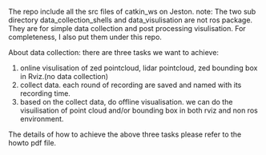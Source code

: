 The repo include all the src files of catkin_ws on Jeston. 
note: The two sub directory data_collection_shells and   data_visulisation are not ros package. They are for simple data collection and post processing visulisation. For completeness, I also put them under this repo. 


About data collection:
there are three tasks we want to achieve:
1) online visulisation of zed pointcloud, lidar pointcloud, zed bounding box in Rviz.(no data collection)
2) collect data. each round of recording are saved and named with its recording time.
3) based on the collect data, do offline visualisation. we can do the visuilisation of point cloud and/or bounding box in both rviz and non ros environment.

The details of how to achieve the above three tasks please refer to the howto pdf file.
